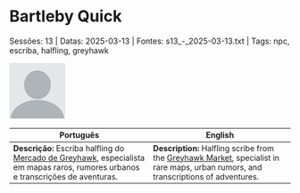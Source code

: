 
# Bartleby Quick

Sessões: 13 | Datas: 2025-03-13 | Fontes: s13_-_2025-03-13.txt | Tags: npc, escriba, halfling, greyhawk

![Bartleby Quick](docs/dm/-/npc/blank.png)

| Português | English |
|-----------|---------|
| **Descrição:** Escriba halfling do [Mercado de Greyhawk](mercado_de_greyhawk.md), especialista em mapas raros, rumores urbanos e transcrições de aventuras. | **Description:** Halfling scribe from the [Greyhawk Market](mercado_de_greyhawk.md), specialist in rare maps, urban rumors, and transcriptions of adventures. |

